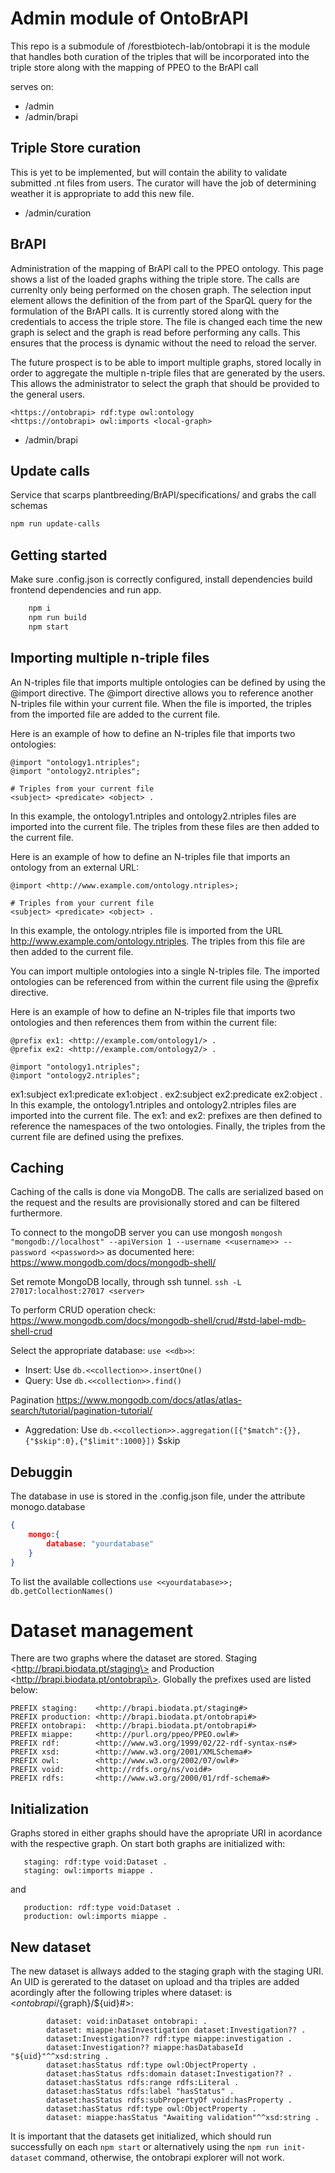 # Admin module of OntoBrAPI
This repo is a submodule of /forestbiotech-lab/ontobrapi it is the module that handles both curation of the triples that will be incorporated into the triple store along with the mapping of PPEO to the BrAPI call

serves on:
- /admin
- /admin/brapi

## Triple Store curation
This is yet to be implemented, but will contain the ability to validate submitted .nt files from users. The curator will have the job of determining weather it is appropriate to add this new file. 
- /admin/curation

## BrAPI 
Administration of the mapping of BrAPI call to the PPEO ontology. This page shows a list of the loaded graphs withing the triple store. The calls are currenlty only being performed on the chosen graph. The selection input element allows the definition of the from part of the SparQL query for the formulation of the BrAPI calls. It is currently stored along with the credentials to access the triple store. The file is changed each time the new graph is select and the graph is read before performing any calls. This ensures that the process is dynamic without the need to reload the server. 

The future prospect is to be able to import multiple graphs, stored locally in order to aggregate the multiple n-triple files that are generated by the users. This allows the administrator to select the graph that should be provided to the general users.

```owl 
<https://ontobrapi> rdf:type owl:ontology
<https://ontobrapi> owl:imports <local-graph>
```

- /admin/brapi

## Update calls
Service that scarps plantbreeding/BrAPI/specifications/ and grabs the call schemas

```bash
npm run update-calls
```


## Getting started
Make sure .config.json is correctly configured, install dependencies build frontend dependencies and run app.
```bash
    npm i
    npm run build
    npm start
```

## Importing multiple n-triple files

An N-triples file that imports multiple ontologies can be defined by using the @import directive. The @import directive allows you to reference another N-triples file within your current file. When the file is imported, the triples from the imported file are added to the current file.

Here is an example of how to define an N-triples file that imports two ontologies:

```owl
@import "ontology1.ntriples";
@import "ontology2.ntriples";

# Triples from your current file
<subject> <predicate> <object> .
```

In this example, the ontology1.ntriples and ontology2.ntriples files are imported into the current file. The triples from these files are then added to the current file.

Here is an example of how to define an N-triples file that imports an ontology from an external URL:

```owl
@import <http://www.example.com/ontology.ntriples>;

# Triples from your current file
<subject> <predicate> <object> .
```

In this example, the ontology.ntriples file is imported from the URL http://www.example.com/ontology.ntriples. The triples from this file are then added to the current file.

You can import multiple ontologies into a single N-triples file. The imported ontologies can be referenced from within the current file using the @prefix directive.

Here is an example of how to define an N-triples file that imports two ontologies and then references them from within the current file:

```owl
@prefix ex1: <http://example.com/ontology1/> .
@prefix ex2: <http://example.com/ontology2/> .

@import "ontology1.ntriples";
@import "ontology2.ntriples";
```

ex1:subject ex1:predicate ex1:object .
ex2:subject ex2:predicate ex2:object .
In this example, the ontology1.ntriples and ontology2.ntriples files are imported into the current file. The ex1: and ex2: prefixes are then defined to reference the namespaces of the two ontologies. Finally, the triples from the current file are defined using the prefixes.


## Caching
Caching of the calls is done via MongoDB. The calls are serialized based on the request and the results are provisionally stored and can be filtered furthermore. 

To connect to the mongoDB server you can use mongosh `mongosh "mongodb://localhost" --apiVersion 1 --username <<username>> --password <<password>>`  as documented here: https://www.mongodb.com/docs/mongodb-shell/ 

Set remote MongoDB locally, through ssh tunnel.
`ssh -L 27017:localhost:27017 <server>`

To perform CRUD operation check: https://www.mongodb.com/docs/mongodb-shell/crud/#std-label-mdb-shell-crud

Select the appropriate database: `use <<db>>`:

- Insert: Use `db.<<collection>>.insertOne()`
- Query: Use `db.<<collection>>.find()`

Pagination
https://www.mongodb.com/docs/atlas/atlas-search/tutorial/pagination-tutorial/

- Aggredation: Use `db.<<collection>>.aggregation([{"$match":{}},{"$skip":0},{"$limit":1000}])` $skip

## Debuggin
The database in use is stored in the .config.json file, under the attribute monogo.database

``` json
{
    mongo:{
        database: "yourdatabase"
    }
}
```

To list the available collections `use <<yourdatabase>>; db.getCollectionNames()` 

# Dataset management

There are two graphs where the dataset are stored. Staging \<http://brapi.biodata.pt/staging\> and Production \<http://brapi.biodata.pt/ontobrapi\>. Globally the prefixes used are listed below:
``` sparql
PREFIX staging:    <http://brapi.biodata.pt/staging#>
PREFIX production: <http://brapi.biodata.pt/ontobrapi#>
PREFIX ontobrapi:  <http://brapi.biodata.pt/ontobrapi#>
PREFIX miappe:     <http://purl.org/ppeo/PPEO.owl#>
PREFIX rdf:        <http://www.w3.org/1999/02/22-rdf-syntax-ns#>
PREFIX xsd:        <http://www.w3.org/2001/XMLSchema#>
PREFIX owl:        <http://www.w3.org/2002/07/owl#>
PREFIX void:       <http://rdfs.org/ns/void#>
PREFIX rdfs:       <http://www.w3.org/2000/01/rdf-schema#>
````
## Initialization 
Graphs stored in either graphs should have the apropriate URI in acordance with the respective graph. On start both graphs are initialized with: 

``` sparql
   staging: rdf:type void:Dataset .
   staging: owl:imports miappe .
```

and 

``` sparql
   production: rdf:type void:Dataset .
   production: owl:imports miappe .
```

## New dataset 
The new dataset is allways added to the staging graph with the staging URI. An UID is gererated to the dataset on upload and tha triples are added acordingly after the following triples where dataset: is \<${ontobrapi}/${graph}/${uid}#\>:
``` sparql
        dataset: void:inDataset ontobrapi: .
        dataset: miappe:hasInvestigation dataset:Investigation?? .
        dataset:Investigation?? rdf:type miappe:investigation .
        dataset:Investigation?? miappe:hasDatabaseId "${uid}"^^xsd:string .
        dataset:hasStatus rdf:type owl:ObjectProperty .
        dataset:hasStatus rdfs:domain dataset:Investigation?? .
        dataset:hasStatus rdfs:range rdfs:Literal .
        dataset:hasStatus rdfs:label "hasStatus" .
        dataset:hasStatus rdfs:subPropertyOf void:hasProperty .
        dataset:hasStatus rdf:type owl:ObjectProperty .
        dataset: miappe:hasStatus "Awaiting validation"^^xsd:string .
```

It is important that the datasets get initialized, which should run successfully on each `npm start` or alternatively using the `npm run init-dataset` command, otherwise, the ontobrapi explorer will not work. 

